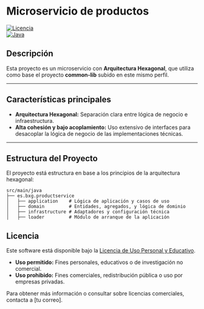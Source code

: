 # **Microservicio de productos**

[![Licencia](https://img.shields.io/badge/license-Custom-orange)](LICENSE)  
[![Java](https://img.shields.io/badge/language-Java-blue)](https://www.java.com/)

## **Descripción**
Esta proyecto es un microservicio con **Arquitectura Hexagonal**, que utiliza como base el proyecto **common-lib** subido en este mismo perfil.

---

## **Características principales**
- **Arquitectura Hexagonal:** Separación clara entre lógica de negocio e infraestructura.
- **Alta cohesión y bajo acoplamiento:** Uso extensivo de interfaces para desacoplar la lógica de negocio de las implementaciones técnicas.
---

## **Estructura del Proyecto**
El proyecto está estructura en base a los principios de la arquitectura hexagonal:

```plaintext
src/main/java
├── es.bxg.productservice
│   ├── application    # Lógica de aplicación y casos de uso
│   ├── domain         # Entidades, agregados, y lógica de dominio
│   ├── infrastructure # Adaptadores y configuración técnica
│   ├── loader         # Módulo de arranque de la aplicación

```

## Licencia

Este software está disponible bajo la [Licencia de Uso Personal y Educativo](LICENSE).

- **Uso permitido:** Fines personales, educativos o de investigación no comercial.
- **Uso prohibido:** Fines comerciales, redistribución pública o uso por empresas privadas.

Para obtener más información o consultar sobre licencias comerciales, contacta a [tu correo].